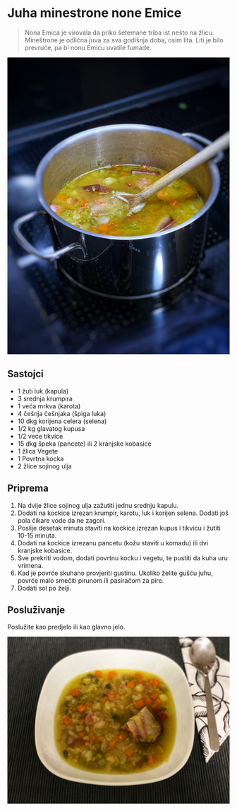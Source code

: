 # Juha minestrone none Emice

> Nona Emica je virovala da priko šetemane triba ist nešto na žlicu. Mineštrone je odlična juva za sva godišnja doba, osim lita. Liti je bilo prevruće, pa bi nonu Emicu uvatile fumade.

![](../.gitbook/assets/minestrone-1.jpg)

## Sastojci

* 1 žuti luk \(kapula\)
* 3 srednja krumpira
* 1 veća mrkva \(karota\)
* 4 češnja češnjaka \(špiga luka\)
* 10 dkg korijena celera \(selena\)
* 1/2 kg glavatog kupusa
* 1/2 veće tikvice
* 15 dkg špeka \(pancete\) ili 2 kranjske kobasice
* 1 žlica Vegete
* 1 Povrtna kocka
* 2 žlice sojinog ulja

## Priprema

1. Na dvije žlice sojinog ulja zažutiti jednu srednju kapulu.
2. Dodati na kockice izrezan krumpir, karotu, luk i korijen selena. Dodati još pola čikare vode da ne zagori.
3. Poslije desetak minuta staviti na kockice izrezan kupus i tikvicu i žutiti 10-15 minuta.
4. Dodati na kockice izrezanu pancetu \(kožu staviti u komadu\) ili dvi kranjske kobasice.
5. Sve prekriti vodom, dodati povrtnu kocku i vegetu, te pustiti da kuha uru vrimena.
6. Kad je povrće skuhano provjeriti gustinu. Ukoliko želite gušću juhu, povrće malo smečiti pirunom ili pasiračom za pire.
7. Dodati sol po želji.

## Posluživanje

Poslužite kao predjelo ili kao glavno jelo.

![](../.gitbook/assets/minestrone-2.jpg)

